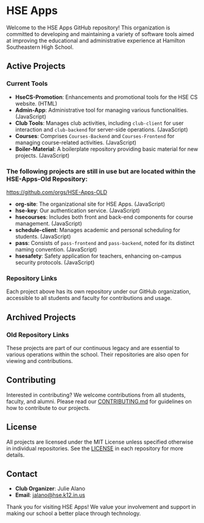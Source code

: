 # HSE Apps

Welcome to the HSE Apps GitHub repository! This organization is committed to developing and maintaining a variety of software tools aimed at improving the educational and administrative experience at Hamilton Southeastern High School.

## Active Projects

### Current Tools
- **HseCS-Promotion**: Enhancements and promotional tools for the HSE CS website. (HTML)
- **Admin-App**: Administrative tool for managing various functionalities. (JavaScript)
- **Club Tools**: Manages club activities, including `club-client` for user interaction and `club-backend` for server-side operations. (JavaScript)
- **Courses**: Comprises `Courses-Backend` and `Courses-Frontend` for managing course-related activities. (JavaScript)
- **Boiler-Material**: A boilerplate repository providing basic material for new projects. (JavaScript)
### The following projects are still in use but are located within the HSE-Apps-Old Repository:
 https://github.com/orgs/HSE-Apps-OLD
- **org-site**: The organizational site for HSE Apps. (JavaScript)
- **hse-key**: Our authentication service. (JavaScript)
- **hsecourses**: Includes both front and back-end components for course management. (JavaScript)
- **schedule-client**: Manages academic and personal scheduling for students. (JavaScript)
- **pass**: Consists of `pass-frontend` and `pass-backend`, noted for its distinct naming convention. (JavaScript)
- **hsesafety**: Safety application for teachers, enhancing on-campus security protocols. (JavaScript)

### Repository Links
Each project above has its own repository under our GitHub organization, accessible to all students and faculty for contributions and usage.

## Archived Projects



### Old Repository Links
These projects are part of our continuous legacy and are essential to various operations within the school. Their repositories are also open for viewing and contributions.

## Contributing

Interested in contributing? We welcome contributions from all students, faculty, and alumni. Please read our [CONTRIBUTING.md](CONTRIBUTING.md) for guidelines on how to contribute to our projects.

## License

All projects are licensed under the MIT License unless specified otherwise in individual repositories. See the [LICENSE](LICENSE) in each repository for more details.

## Contact

- **Club Organizer**: Julie Alano
- **Email**: jalano@hse.k12.in.us

Thank you for visiting HSE Apps! We value your involvement and support in making our school a better place through technology.
